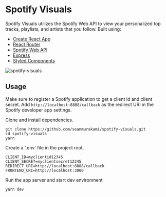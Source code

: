 # Spotify Visuals

Spotify Visuals utilizes the Spotify Web API to view your personalized top tracks, playlists, and artists that you follow.  Built using:

- [Create React App](https://github.com/facebook/create-react-app)
- [React Router](https://reactrouter.com/web/guides/quick-start)
- [Spotify Web API](https://developer.spotify.com/documentation/web-api/)
- [Express](https://expressjs.com/)
- [Styled Components](https://www.styled-components.com/)


![spotify-visuals](https://user-images.githubusercontent.com/38697885/94314185-e135c080-ff34-11ea-8de4-2c9a33c21a5e.gif)

## Usage

Make sure to register a Spotify application to get a client id and client secret.  Add `http://localhost:8888/callback` as the redirect URI in the Spotify developer app settings.

Clone and install dependencies.
```
git clone https://github.com/seanmurakami/spotify-visuals.git
cd spotify-visuals
yarn
```
Create a '.env' file in the project root.
```
CLIENT_ID=myclientid12345
CLIENT_SECRET=myclientsecret12345
REDIRECT_URI=http://localhost:8888/callback
FRONTEND_URI=http://localhost:3000
```
Run the app server and start dev environment
```
yarn dev
```
